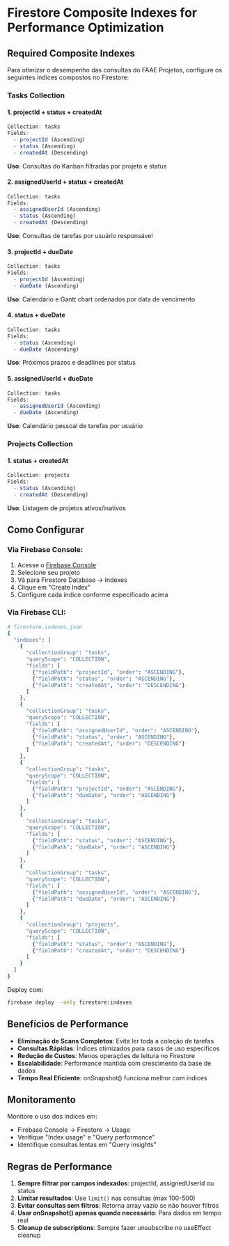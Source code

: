 # Firestore Composite Indexes for Performance Optimization

## Required Composite Indexes

Para otimizar o desempenho das consultas do FAAE Projetos, configure os seguintes índices compostos no Firestore:

### Tasks Collection

#### 1. projectId + status + createdAt
```javascript
Collection: tasks
Fields: 
  - projectId (Ascending)
  - status (Ascending) 
  - createdAt (Descending)
```
**Uso**: Consultas do Kanban filtradas por projeto e status

#### 2. assignedUserId + status + createdAt  
```javascript
Collection: tasks
Fields:
  - assignedUserId (Ascending)
  - status (Ascending)
  - createdAt (Descending)
```
**Uso**: Consultas de tarefas por usuário responsável

#### 3. projectId + dueDate
```javascript
Collection: tasks
Fields:
  - projectId (Ascending) 
  - dueDate (Ascending)
```
**Uso**: Calendário e Gantt chart ordenados por data de vencimento

#### 4. status + dueDate
```javascript
Collection: tasks
Fields:
  - status (Ascending)
  - dueDate (Ascending) 
```
**Uso**: Próximos prazos e deadlines por status

#### 5. assignedUserId + dueDate
```javascript
Collection: tasks
Fields:
  - assignedUserId (Ascending)
  - dueDate (Ascending)
```
**Uso**: Calendário pessoal de tarefas por usuário

### Projects Collection

#### 1. status + createdAt
```javascript
Collection: projects
Fields:
  - status (Ascending)
  - createdAt (Descending)
```
**Uso**: Listagem de projetos ativos/inativos

## Como Configurar

### Via Firebase Console:
1. Acesse o [Firebase Console](https://console.firebase.google.com)
2. Selecione seu projeto
3. Vá para Firestore Database → Indexes
4. Clique em "Create Index"
5. Configure cada índice conforme especificado acima

### Via Firebase CLI:
```bash
# firestore.indexes.json
{
  "indexes": [
    {
      "collectionGroup": "tasks",
      "queryScope": "COLLECTION",
      "fields": [
        {"fieldPath": "projectId", "order": "ASCENDING"},
        {"fieldPath": "status", "order": "ASCENDING"},
        {"fieldPath": "createdAt", "order": "DESCENDING"}
      ]
    },
    {
      "collectionGroup": "tasks", 
      "queryScope": "COLLECTION",
      "fields": [
        {"fieldPath": "assignedUserId", "order": "ASCENDING"},
        {"fieldPath": "status", "order": "ASCENDING"},
        {"fieldPath": "createdAt", "order": "DESCENDING"}
      ]
    },
    {
      "collectionGroup": "tasks",
      "queryScope": "COLLECTION", 
      "fields": [
        {"fieldPath": "projectId", "order": "ASCENDING"},
        {"fieldPath": "dueDate", "order": "ASCENDING"}
      ]
    },
    {
      "collectionGroup": "tasks",
      "queryScope": "COLLECTION",
      "fields": [
        {"fieldPath": "status", "order": "ASCENDING"},
        {"fieldPath": "dueDate", "order": "ASCENDING"}
      ]
    },
    {
      "collectionGroup": "tasks",
      "queryScope": "COLLECTION",
      "fields": [
        {"fieldPath": "assignedUserId", "order": "ASCENDING"}, 
        {"fieldPath": "dueDate", "order": "ASCENDING"}
      ]
    },
    {
      "collectionGroup": "projects",
      "queryScope": "COLLECTION",
      "fields": [
        {"fieldPath": "status", "order": "ASCENDING"},
        {"fieldPath": "createdAt", "order": "DESCENDING"}
      ]
    }
  ]
}
```

Deploy com:
```bash
firebase deploy --only firestore:indexes
```

## Benefícios de Performance

- **Eliminação de Scans Completos**: Evita ler toda a coleção de tarefas
- **Consultas Rápidas**: Índices otimizados para casos de uso específicos
- **Redução de Custos**: Menos operações de leitura no Firestore
- **Escalabilidade**: Performance mantida com crescimento da base de dados
- **Tempo Real Eficiente**: onSnapshot() funciona melhor com índices

## Monitoramento

Monitore o uso dos índices em:
- Firebase Console → Firestore → Usage
- Verifique "Index usage" e "Query performance"
- Identifique consultas lentas em "Query insights"

## Regras de Performance

1. **Sempre filtrar por campos indexados**: projectId, assignedUserId ou status
2. **Limitar resultados**: Use `limit()` nas consultas (max 100-500)
3. **Evitar consultas sem filtros**: Retorna array vazio se não houver filtros
4. **Usar onSnapshot() apenas quando necessário**: Para dados em tempo real
5. **Cleanup de subscriptions**: Sempre fazer unsubscribe no useEffect cleanup